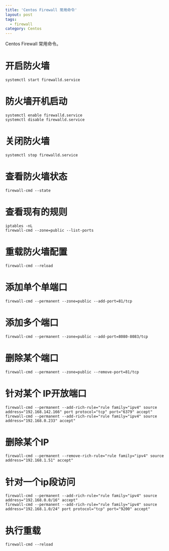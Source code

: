 ```yaml
---
title: 'Centos Firewall 常用命令'
layout: post
tags:
  - firewall
category: Centos
---
```

Centos Firewall 常用命令。

<!--more-->

# 开启防火墙
```shell
systemctl start firewalld.service
```



# 防火墙开机启动
```shell
systemctl enable firewalld.service
systemctl disable firewalld.service
```



# 关闭防火墙
```shell
systemctl stop firewalld.service
```



# 查看防火墙状态
```shell
firewall-cmd --state
```



# 查看现有的规则
```shell
iptables -nL
firewall-cmd --zone=public --list-ports
```



# 重载防火墙配置
```shell
firewall-cmd --reload
```



# 添加单个单端口
```shell
firewall-cmd --permanent --zone=public --add-port=81/tcp
```



# 添加多个端口
```shell
firewall-cmd --permanent --zone=public --add-port=8080-8083/tcp
```



# 删除某个端口
```shell
firewall-cmd --permanent --zone=public --remove-port=81/tcp
```



# 针对某个 IP开放端口
```shell
firewall-cmd --permanent --add-rich-rule="rule family="ipv4" source address="192.168.142.166" port protocol="tcp" port="6379" accept"
firewall-cmd --permanent --add-rich-rule="rule family="ipv4" source address="192.168.0.233" accept"
```



# 删除某个IP
```shell
firewall-cmd --permanent --remove-rich-rule="rule family="ipv4" source address="192.168.1.51" accept"
```



# 针对一个ip段访问
```shell
firewall-cmd --permanent --add-rich-rule="rule family="ipv4" source address="192.168.0.0/16" accept"
firewall-cmd --permanent --add-rich-rule="rule family="ipv4" source address="192.168.1.0/24" port protocol="tcp" port="9200" accept"
```



# 执行重载
```shell
firewall-cmd --reload
```


